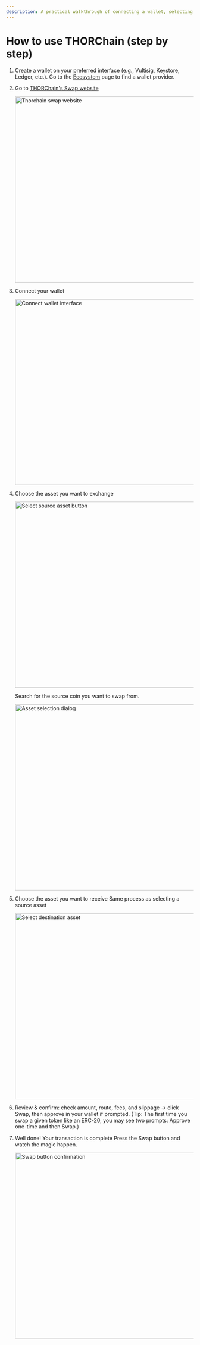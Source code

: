 ```yaml
---
description: A practical walkthrough of connecting a wallet, selecting assets, executing swaps, and accessing supported networks
---
```


# How to use THORChain (step by step)

1. Create a wallet on your preferred interface (e.g., Vultisig, Keystore, Ledger, etc.).
   Go to the [Ecosystem](./ecosystem.md#integrated-wallets-and-exchanges) page to find a wallet provider.

2. Go to [THORChain's Swap website](https://swap.thorchain.org/)

   <!-- trunk-ignore(markdownlint/MD033) -->
   <img src=".gitbook/assets/swap.thorchain-screenshot.png" alt="Thorchain swap website" width="500" />

3. Connect your wallet
   <!-- trunk-ignore(markdownlint/MD033) -->
   <img src=".gitbook/assets/swap.thorchain-connect-wallet.png" alt="Connect wallet interface" width="500" />

4. Choose the asset you want to exchange

   <!-- trunk-ignore(markdownlint/MD033) -->
   <img src=".gitbook/assets/swap.thorchain-select-soure-asset.png" alt="Select source asset button" width="500" />

   Search for the source coin you want to swap from.

   <!-- trunk-ignore(markdownlint/MD033) -->
   <img src=".gitbook/assets/swap.thorchain-select-coin-dialog.png" alt="Asset selection dialog" width="500" />

5. Choose the asset you want to receive
   Same process as selecting a source asset

   <!-- trunk-ignore(markdownlint/MD033) -->
   <img src=".gitbook/assets/swap.thorchain-select-destination-asset.png" alt="Select destination asset" width="500" />

6. Review & confirm: check amount, route, fees, and slippage → click Swap, then approve in your wallet if prompted. (Tip: The first time you swap a given token like an ERC-20, you may see two prompts: Approve one-time and then Swap.)

7. Well done! Your transaction is complete
   Press the Swap button and watch the magic happen.
   <!-- trunk-ignore(markdownlint/MD033) -->
   <img src=".gitbook/assets/swap.thorchain-swap-button.png" alt="Swap button confirmation" width="500" />
